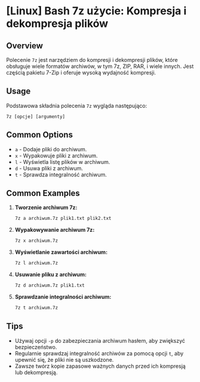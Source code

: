 # [Linux] Bash 7z użycie: Kompresja i dekompresja plików

## Overview
Polecenie `7z` jest narzędziem do kompresji i dekompresji plików, które obsługuje wiele formatów archiwów, w tym 7z, ZIP, RAR, i wiele innych. Jest częścią pakietu 7-Zip i oferuje wysoką wydajność kompresji.

## Usage
Podstawowa składnia polecenia `7z` wygląda następująco:

```
7z [opcje] [argumenty]
```

## Common Options
- `a` - Dodaje pliki do archiwum.
- `x` - Wypakowuje pliki z archiwum.
- `l` - Wyświetla listę plików w archiwum.
- `d` - Usuwa pliki z archiwum.
- `t` - Sprawdza integralność archiwum.

## Common Examples
1. **Tworzenie archiwum 7z:**
   ```bash
   7z a archiwum.7z plik1.txt plik2.txt
   ```

2. **Wypakowywanie archiwum 7z:**
   ```bash
   7z x archiwum.7z
   ```

3. **Wyświetlanie zawartości archiwum:**
   ```bash
   7z l archiwum.7z
   ```

4. **Usuwanie pliku z archiwum:**
   ```bash
   7z d archiwum.7z plik1.txt
   ```

5. **Sprawdzanie integralności archiwum:**
   ```bash
   7z t archiwum.7z
   ```

## Tips
- Używaj opcji `-p` do zabezpieczania archiwum hasłem, aby zwiększyć bezpieczeństwo.
- Regularnie sprawdzaj integralność archiwów za pomocą opcji `t`, aby upewnić się, że pliki nie są uszkodzone.
- Zawsze twórz kopie zapasowe ważnych danych przed ich kompresją lub dekompresją.
